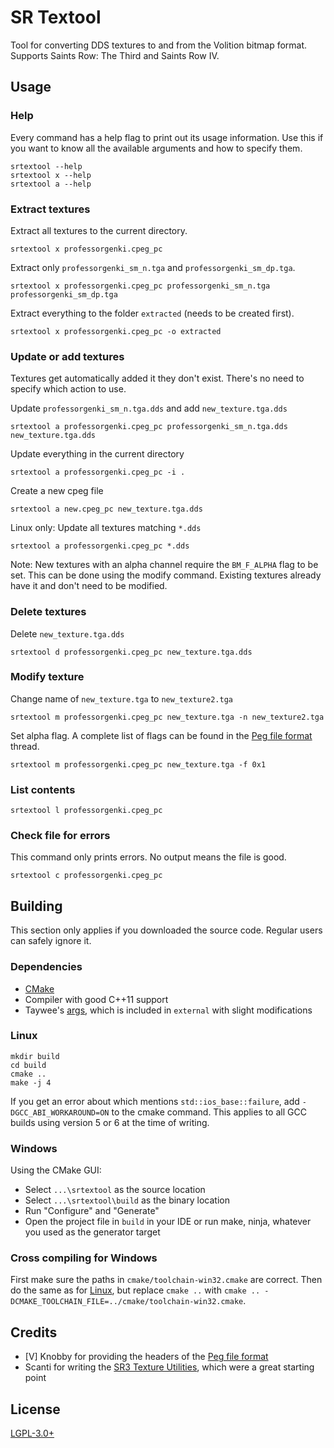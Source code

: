 # SR Textool

Tool for converting DDS textures to and from the Volition bitmap format.
Supports Saints Row: The Third and Saints Row IV.


## Usage

### Help

Every command has a help flag to print out its usage information. Use this if
you want to know all the available arguments and how to specify them.
```
srtextool --help
srtextool x --help
srtextool a --help
```

### Extract textures

Extract all textures to the current directory.
```
srtextool x professorgenki.cpeg_pc
```

Extract only `professorgenki_sm_n.tga` and `professorgenki_sm_dp.tga`.
```
srtextool x professorgenki.cpeg_pc professorgenki_sm_n.tga professorgenki_sm_dp.tga
```

Extract everything to the folder `extracted` (needs to be created first).
```
srtextool x professorgenki.cpeg_pc -o extracted
```

### Update or add textures

Textures get automatically added it they don't exist. There's no need to
specify which action to use.

Update `professorgenki_sm_n.tga.dds` and add `new_texture.tga.dds`
```
srtextool a professorgenki.cpeg_pc professorgenki_sm_n.tga.dds new_texture.tga.dds
```

Update everything in the current directory
```
srtextool a professorgenki.cpeg_pc -i .
```

Create a new cpeg file
```
srtextool a new.cpeg_pc new_texture.tga.dds
```

Linux only: Update all textures matching `*.dds`
```
srtextool a professorgenki.cpeg_pc *.dds
```

Note: New textures with an alpha channel require the `BM_F_ALPHA` flag to be set. This can be done using the modify command. Existing textures already have it and don't need to be modified.

### Delete textures

Delete `new_texture.tga.dds`
```
srtextool d professorgenki.cpeg_pc new_texture.tga.dds
```

### Modify texture

Change name of `new_texture.tga` to `new_texture2.tga`
```
srtextool m professorgenki.cpeg_pc new_texture.tga -n new_texture2.tga
```

Set alpha flag. A complete list of flags can be found in the [Peg file format] thread.
```
srtextool m professorgenki.cpeg_pc new_texture.tga -f 0x1
```

### List contents

```
srtextool l professorgenki.cpeg_pc
```

### Check file for errors

This command only prints errors. No output means the file is good.
```
srtextool c professorgenki.cpeg_pc
```


## Building

This section only applies if you downloaded the source code. Regular users
can safely ignore it.

### Dependencies

* [CMake]
* Compiler with good C++11 support
* Taywee's [args], which is included in `external` with slight modifications

### Linux

```
mkdir build
cd build
cmake ..
make -j 4
```

If you get an error about which mentions `std::ios_base::failure`, add
`-DGCC_ABI_WORKAROUND=ON` to the cmake command. This applies to all
GCC builds using version 5 or 6 at the time of writing.

### Windows

Using the CMake GUI:

* Select `...\srtextool` as the source location
* Select `...\srtextool\build` as the binary location
* Run "Configure" and "Generate"
* Open the project file in `build` in your IDE or run make, ninja, whatever
  you used as the generator target

### Cross compiling for Windows

First make sure the paths in `cmake/toolchain-win32.cmake` are correct. Then
do the same as for [Linux](#linux), but replace `cmake ..` with
`cmake .. -DCMAKE_TOOLCHAIN_FILE=../cmake/toolchain-win32.cmake`.


## Credits

* \[V\] Knobby for providing the headers of the [Peg file format]
* Scanti for writing the [SR3 Texture Utilities], which were a great starting
  point


## License

[LGPL-3.0+](LICENSE)



[CMake]: https://cmake.org/
[args]: https://github.com/Taywee/args
[Peg file format]: https://www.saintsrowmods.com/forum/threads/peg-file-format.2908/
[SR3 Texture Utilities]: https://www.saintsrowmods.com/forum/threads/sr3-texture-utilities.566/

